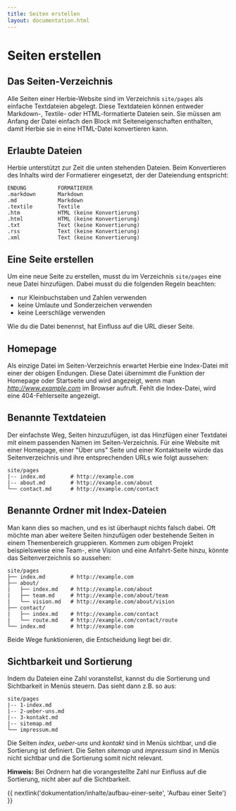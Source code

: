 ```yaml
---
title: Seiten erstellen
layout: documentation.html
---
```


# Seiten erstellen

## Das Seiten-Verzeichnis

Alle Seiten einer Herbie-Website sind im Verzeichnis `site/pages` als einfache
Textdateien abgelegt. Diese Textdateien können entweder Markdown-, Textile- oder
HTML-formatierte Dateien sein. Sie müssen am Anfang der Datei einfach den
Block mit Seiteneigenschaften enthalten, damit Herbie sie in eine HTML-Datei
konvertieren kann.


## Erlaubte Dateien

Herbie unterstützt zur Zeit die unten stehenden Dateien. Beim Konvertieren des
Inhalts wird der Formatierer eingesetzt, der der Dateiendung entspricht:

    ENDUNG          FORMATIERER
    .markdown       Markdown
    .md             Markdown
    .textile        Textile
    .htm            HTML (keine Konvertierung)
    .html           HTML (keine Konvertierung)
    .txt            Text (keine Konvertierung)
    .rss            Text (keine Konvertierung)
    .xml            Text (keine Konvertierung)


## Eine Seite erstellen

Um eine neue Seite zu erstellen, musst du im Verzeichnis `site/pages` eine neue
Datei hinzufügen. Dabei musst du die folgenden Regeln beachten:

- nur Kleinbuchstaben und Zahlen verwenden
- keine Umlaute und Sonderzeichen verwenden
- keine Leerschläge verwenden

Wie du die Datei benennst, hat Einfluss auf die URL dieser Seite.


## Homepage

Als einzige Datei im Seiten-Verzeichnis erwartet Herbie eine Index-Datei mit
einer der obigen Endungen. Diese Datei übernimmt die Funktion der Homepage oder
Startseite und wird angezeigt, wenn man *http://www.example.com* im Browser
aufruft. Fehlt die Index-Datei, wird eine 404-Fehlerseite angezeigt.


## Benannte Textdateien

Der einfachste Weg, Seiten hinzuzufügen, ist das Hinzfügen einer Textdatei mit
einem passenden Namen im Seiten-Verzeichnis. Für eine Website mit einer
Homepage, einer "Über uns" Seite und einer Kontaktseite würde das
Seitenverzeichnis und ihre entsprechenden URLs wie folgt aussehen:

    site/pages
    |-- index.md        # http://example.com
    |-- about.md        # http://example.com/about
    └── contact.md      # http://example.com/contact


## Benannte Ordner mit Index-Dateien

Man kann dies so machen, und es ist überhaupt nichts falsch dabei. Oft möchte
man aber weitere Seiten hinzufügen oder bestehende Seiten in einem Themenbereich
gruppieren. Kommen zum obigen Projekt beispielsweise eine Team-, eine Vision und
eine Anfahrt-Seite hinzu, könnte das Seitenverzeichnis so aussehen:

    site/pages
    ├── index.md        # http://example.com
    ├── about/
    |   ├── index.md    # http://example.com/about
    |   ├── team.md     # http://example.com/about/team
    |   └── vision.md   # http://example.com/about/vision
    ├── contact/
    |   ├── index.md    # http://example.com/contact
    |   └── route.md    # http://example.com/contact/route
    └── index.md        # http://example.com


Beide Wege funktionieren, die Entscheidung liegt bei dir.


## Sichtbarkeit und Sortierung

Indem du Dateien eine Zahl voranstellst, kannst du die Sortierung und
Sichtbarkeit in Menüs steuern. Das sieht dann z.B. so aus:

    site/pages
    |-- 1-index.md
    |-- 2-ueber-uns.md
    |-- 3-kontakt.md
    |-- sitemap.md
    └── impressum.md

Die Seiten *index*, *ueber-uns* und *kontakt* sind in Menüs sichtbar, und die Sortierung
ist definiert. Die Seiten *sitemap* und *impressum* sind in Menüs nicht sichtbar und
die Sortierung somit nicht relevant.

**Hinweis:** Bei Ordnern hat die vorangestellte Zahl nur Einfluss auf die
Sortierung, nicht aber auf die Sichtbarkeit.


{{ nextlink('dokumentation/inhalte/aufbau-einer-seite', 'Aufbau einer Seite') }}
